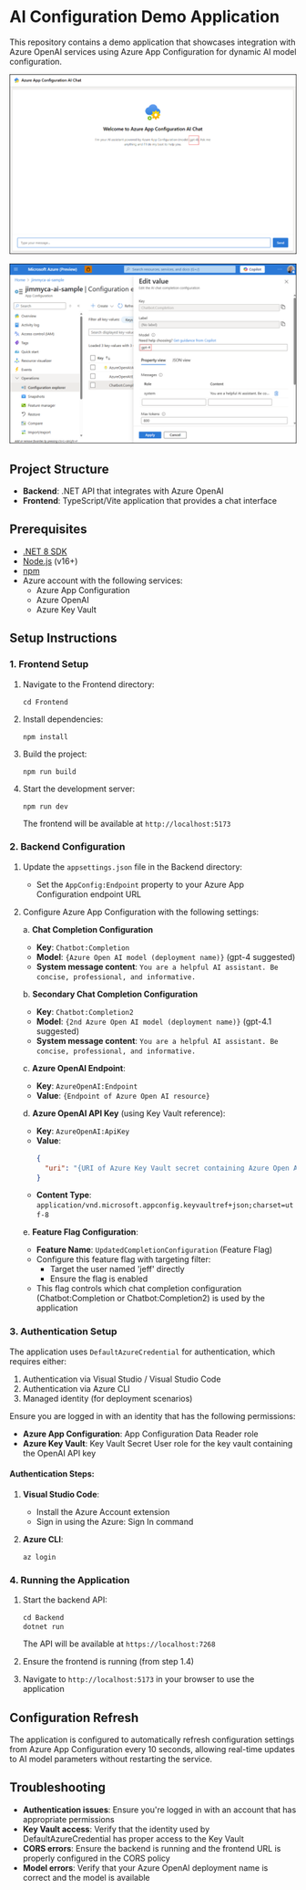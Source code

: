 # AI Configuration Demo Application

This repository contains a demo application that showcases integration with Azure OpenAI services using Azure App Configuration for dynamic AI model configuration.

![Chat Interface Screenshot](Images/ChatScreenshot.png)

![Configuration Screenshot](Images/ChatCompletionConfiguration.png)

## Project Structure

- **Backend**: .NET API that integrates with Azure OpenAI
- **Frontend**: TypeScript/Vite application that provides a chat interface

## Prerequisites

- [.NET 8 SDK](https://dotnet.microsoft.com/download/dotnet/8.0)
- [Node.js](https://nodejs.org/) (v16+)
- [npm](https://www.npmjs.com/)
- Azure account with the following services:
  - Azure App Configuration
  - Azure OpenAI
  - Azure Key Vault

## Setup Instructions

### 1. Frontend Setup

1. Navigate to the Frontend directory:
   ```
   cd Frontend
   ```

2. Install dependencies:
   ```
   npm install
   ```

3. Build the project:
   ```
   npm run build
   ```

4. Start the development server:
   ```
   npm run dev
   ```
   The frontend will be available at `http://localhost:5173`

### 2. Backend Configuration

1. Update the `appsettings.json` file in the Backend directory:
   - Set the `AppConfig:Endpoint` property to your Azure App Configuration endpoint URL

2. Configure Azure App Configuration with the following settings:

   a. **Chat Completion Configuration**
   - **Key**: `Chatbot:Completion`
   - **Model**: `{Azure Open AI model (deployment name)}` (gpt-4 suggested)
   - **System message content**: `You are a helpful AI assistant. Be concise, professional, and informative.`


   b. **Secondary Chat Completion Configuration**
   - **Key**: `Chatbot:Completion2`
   - **Model**: `{2nd Azure Open AI model (deployment name)}` (gpt-4.1 suggested)
   - **System message content**: `You are a helpful AI assistant. Be concise, professional, and informative.`

   c. **Azure OpenAI Endpoint**:
   - **Key**: `AzureOpenAI:Endpoint`
   - **Value**: `{Endpoint of Azure Open AI resource}`

   d. **Azure OpenAI API Key** (using Key Vault reference):
   - **Key**: `AzureOpenAI:ApiKey`
   - **Value**: 
     ```json
     {
       "uri": "{URI of Azure Key Vault secret containing Azure Open AI API key}"
     }
     ```
   - **Content Type**: `application/vnd.microsoft.appconfig.keyvaultref+json;charset=utf-8`

   e. **Feature Flag Configuration**:
   - **Feature Name**: `UpdatedCompletionConfiguration` (Feature Flag)
   - Configure this feature flag with targeting filter:
     - Target the user named 'jeff' directly
     - Ensure the flag is enabled
   - This flag controls which chat completion configuration (Chatbot:Completion or Chatbot:Completion2) is used by the application

### 3. Authentication Setup

The application uses `DefaultAzureCredential` for authentication, which requires either:

1. Authentication via Visual Studio / Visual Studio Code
2. Authentication via Azure CLI
3. Managed identity (for deployment scenarios)

Ensure you are logged in with an identity that has the following permissions:
- **Azure App Configuration**: App Configuration Data Reader role
- **Azure Key Vault**: Key Vault Secret User role for the key vault containing the OpenAI API key

#### Authentication Steps:

1. **Visual Studio Code**:
   - Install the Azure Account extension
   - Sign in using the Azure: Sign In command

2. **Azure CLI**:
   ```
   az login
   ```

### 4. Running the Application

1. Start the backend API:
   ```
   cd Backend
   dotnet run
   ```
   The API will be available at `https://localhost:7268`

2. Ensure the frontend is running (from step 1.4)

3. Navigate to `http://localhost:5173` in your browser to use the application

## Configuration Refresh

The application is configured to automatically refresh configuration settings from Azure App Configuration every 10 seconds, allowing real-time updates to AI model parameters without restarting the service.

## Troubleshooting

- **Authentication issues**: Ensure you're logged in with an account that has appropriate permissions
- **Key Vault access**: Verify that the identity used by DefaultAzureCredential has proper access to the Key Vault
- **CORS errors**: Ensure the backend is running and the frontend URL is properly configured in the CORS policy
- **Model errors**: Verify that your Azure OpenAI deployment name is correct and the model is available